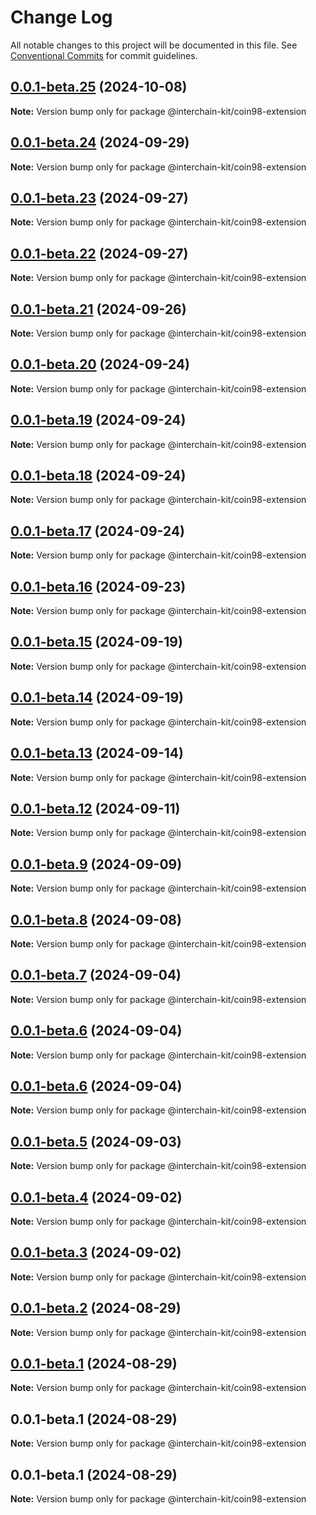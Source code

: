 # Change Log

All notable changes to this project will be documented in this file.
See [Conventional Commits](https://conventionalcommits.org) for commit guidelines.

## [0.0.1-beta.25](https://github.com/interchain-kit/coin98-extension/compare/@interchain-kit/coin98-extension@0.0.1-beta.24...@interchain-kit/coin98-extension@0.0.1-beta.25) (2024-10-08)

**Note:** Version bump only for package @interchain-kit/coin98-extension

## [0.0.1-beta.24](https://github.com/interchain-kit/coin98-extension/compare/@interchain-kit/coin98-extension@0.0.1-beta.23...@interchain-kit/coin98-extension@0.0.1-beta.24) (2024-09-29)

**Note:** Version bump only for package @interchain-kit/coin98-extension

## [0.0.1-beta.23](https://github.com/interchain-kit/coin98-extension/compare/@interchain-kit/coin98-extension@0.0.1-beta.22...@interchain-kit/coin98-extension@0.0.1-beta.23) (2024-09-27)

**Note:** Version bump only for package @interchain-kit/coin98-extension

## [0.0.1-beta.22](https://github.com/interchain-kit/coin98-extension/compare/@interchain-kit/coin98-extension@0.0.1-beta.21...@interchain-kit/coin98-extension@0.0.1-beta.22) (2024-09-27)

**Note:** Version bump only for package @interchain-kit/coin98-extension

## [0.0.1-beta.21](https://github.com/interchain-kit/coin98-extension/compare/@interchain-kit/coin98-extension@0.0.1-beta.20...@interchain-kit/coin98-extension@0.0.1-beta.21) (2024-09-26)

**Note:** Version bump only for package @interchain-kit/coin98-extension

## [0.0.1-beta.20](https://github.com/interchain-kit/coin98-extension/compare/@interchain-kit/coin98-extension@0.0.1-beta.19...@interchain-kit/coin98-extension@0.0.1-beta.20) (2024-09-24)

**Note:** Version bump only for package @interchain-kit/coin98-extension

## [0.0.1-beta.19](https://github.com/interchain-kit/coin98-extension/compare/@interchain-kit/coin98-extension@0.0.1-beta.18...@interchain-kit/coin98-extension@0.0.1-beta.19) (2024-09-24)

**Note:** Version bump only for package @interchain-kit/coin98-extension

## [0.0.1-beta.18](https://github.com/interchain-kit/coin98-extension/compare/@interchain-kit/coin98-extension@0.0.1-beta.17...@interchain-kit/coin98-extension@0.0.1-beta.18) (2024-09-24)

**Note:** Version bump only for package @interchain-kit/coin98-extension

## [0.0.1-beta.17](https://github.com/interchain-kit/coin98-extension/compare/@interchain-kit/coin98-extension@0.0.1-beta.16...@interchain-kit/coin98-extension@0.0.1-beta.17) (2024-09-24)

**Note:** Version bump only for package @interchain-kit/coin98-extension

## [0.0.1-beta.16](https://github.com/interchain-kit/coin98-extension/compare/@interchain-kit/coin98-extension@0.0.1-beta.15...@interchain-kit/coin98-extension@0.0.1-beta.16) (2024-09-23)

**Note:** Version bump only for package @interchain-kit/coin98-extension

## [0.0.1-beta.15](https://github.com/interchain-kit/coin98-extension/compare/@interchain-kit/coin98-extension@0.0.1-beta.14...@interchain-kit/coin98-extension@0.0.1-beta.15) (2024-09-19)

**Note:** Version bump only for package @interchain-kit/coin98-extension

## [0.0.1-beta.14](https://github.com/interchain-kit/coin98-extension/compare/@interchain-kit/coin98-extension@0.0.1-beta.13...@interchain-kit/coin98-extension@0.0.1-beta.14) (2024-09-19)

**Note:** Version bump only for package @interchain-kit/coin98-extension

## [0.0.1-beta.13](https://github.com/interchain-kit/coin98-extension/compare/@interchain-kit/coin98-extension@0.0.1-beta.12...@interchain-kit/coin98-extension@0.0.1-beta.13) (2024-09-14)

**Note:** Version bump only for package @interchain-kit/coin98-extension

## [0.0.1-beta.12](https://github.com/interchain-kit/coin98-extension/compare/@interchain-kit/coin98-extension@0.0.1-beta.9...@interchain-kit/coin98-extension@0.0.1-beta.12) (2024-09-11)

**Note:** Version bump only for package @interchain-kit/coin98-extension

## [0.0.1-beta.9](https://github.com/interchain-kit/coin98-extension/compare/@interchain-kit/coin98-extension@0.0.1-beta.8...@interchain-kit/coin98-extension@0.0.1-beta.9) (2024-09-09)

**Note:** Version bump only for package @interchain-kit/coin98-extension

## [0.0.1-beta.8](https://github.com/interchain-kit/coin98-extension/compare/@interchain-kit/coin98-extension@0.0.1-beta.7...@interchain-kit/coin98-extension@0.0.1-beta.8) (2024-09-08)

**Note:** Version bump only for package @interchain-kit/coin98-extension

## [0.0.1-beta.7](https://github.com/interchain-kit/coin98-extension/compare/@interchain-kit/coin98-extension@0.0.1-beta.6...@interchain-kit/coin98-extension@0.0.1-beta.7) (2024-09-04)

**Note:** Version bump only for package @interchain-kit/coin98-extension

## [0.0.1-beta.6](https://github.com/interchain-kit/coin98-extension/compare/@interchain-kit/coin98-extension@0.0.1-beta.6...@interchain-kit/coin98-extension@0.0.1-beta.6) (2024-09-04)

**Note:** Version bump only for package @interchain-kit/coin98-extension

## [0.0.1-beta.6](https://github.com/interchain-kit/coin98-extension/compare/@interchain-kit/coin98-extension@0.0.1-beta.5...@interchain-kit/coin98-extension@0.0.1-beta.6) (2024-09-04)

**Note:** Version bump only for package @interchain-kit/coin98-extension

## [0.0.1-beta.5](https://github.com/interchain-kit/coin98-extension/compare/@interchain-kit/coin98-extension@0.0.1-beta.4...@interchain-kit/coin98-extension@0.0.1-beta.5) (2024-09-03)

**Note:** Version bump only for package @interchain-kit/coin98-extension

## [0.0.1-beta.4](https://github.com/interchain-kit/coin98-extension/compare/@interchain-kit/coin98-extension@0.0.1-beta.2...@interchain-kit/coin98-extension@0.0.1-beta.4) (2024-09-02)

**Note:** Version bump only for package @interchain-kit/coin98-extension

## [0.0.1-beta.3](https://github.com/interchain-kit/coin98-extension/compare/@interchain-kit/coin98-extension@0.0.1-beta.2...@interchain-kit/coin98-extension@0.0.1-beta.3) (2024-09-02)

**Note:** Version bump only for package @interchain-kit/coin98-extension

## [0.0.1-beta.2](https://github.com/interchain-kit/coin98-extension/compare/@interchain-kit/coin98-extension@0.0.1-beta.1...@interchain-kit/coin98-extension@0.0.1-beta.2) (2024-08-29)

**Note:** Version bump only for package @interchain-kit/coin98-extension

## [0.0.1-beta.1](https://github.com/interchain-kit/coin98-extension/compare/@interchain-kit/coin98-extension@0.0.1-beta.1...@interchain-kit/coin98-extension@0.0.1-beta.1) (2024-08-29)

**Note:** Version bump only for package @interchain-kit/coin98-extension

## 0.0.1-beta.1 (2024-08-29)

**Note:** Version bump only for package @interchain-kit/coin98-extension

## 0.0.1-beta.1 (2024-08-29)

**Note:** Version bump only for package @interchain-kit/coin98-extension
